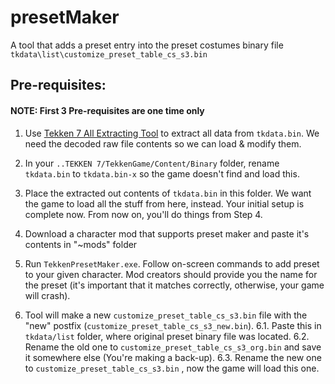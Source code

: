 # presetMaker
A tool that adds a preset entry into the preset costumes binary file `tkdata\list\customize_preset_table_cs_s3.bin`

## Pre-requisites:
#### **NOTE: First 3 Pre-requisites are one time only**

1. Use [Tekken 7 All Extracting Tool](https://github.com/a5tronomy/Tekken-7-Extracting-Packing-Tools) to extract all data from `tkdata.bin`. We need the decoded raw file contents so we can load & modify them.

2. In your `..TEKKEN 7/TekkenGame/Content/Binary` folder, rename `tkdata.bin` to `tkdata.bin-x`  so the game doesn't find and load this.

3. Place the extracted out contents of `tkdata.bin` in this folder. We want the game to load all the stuff from here, instead. Your initial setup is complete now. From now on, you'll do things from Step 4.

4. Download a character mod that supports preset maker and paste it's contents in "~mods" folder

5. Run `TekkenPresetMaker.exe`. Follow on-screen commands to add preset to your given character. Mod creators should provide you the name for the preset (it's important that it matches correctly, otherwise, your game will crash). 

6. Tool will make a new `customize_preset_table_cs_s3.bin` file with the "new" postfix (`customize_preset_table_cs_s3_new.bin`).
  6.1. Paste this in `tkdata/list` folder, where original preset binary file was located.
  6.2. Rename the old one to `customize_preset_table_cs_s3_org.bin` and save it somewhere else (You're making a back-up).
  6.3. Rename the new one to `customize_preset_table_cs_s3.bin` , now the game will load this one.
